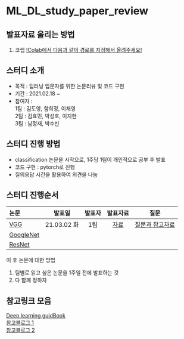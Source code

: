 # ML_DL_study_paper_review
## 발표자료 올리는 방법 
1. 코랩 
[!Colab에서 다음과 같이 경로를 지정해서 올려주세요!](https://github.com/MDSKR/MLDL_paper-review/blob/main/VGG/img/img.png)

## 스터디 소개
- 목적 : 딥러닝 입문자를 위한 논문리뷰 및 코드 구현
- 기간 : 2021.02.18 ~
- 참여자 : <br>
1팀 : 김도영, 함희정, 이채영<br>
2팀 : 김효민, 박성호, 이지현<br>
3팀 : 남정재, 박수빈<br>

## 스터디 진행 방법
- classification 논문을 시작으로, 1주당 1팀이 개인적으로 공부 후 발표
- 코드 구현 : pytorch로 진행
- 질의응답 시간을 활용하여 의견을 나눔

## 스터디 진행순서
| 논문 | 발표일 | 발표자 | 발표자료 | 질문 |
|:----------------------------|:----------------------------:|:--------------------:|:-------------------:|:-----------------:|
| [VGG](https://arxiv.org/pdf/1409.1556.pdf) |21.03.02 화|1팀|[자료](https://github.com/MDSKR/MLDL_paper-review/blob/main/VGG/VGG.pdf)|[질문과 참고자료](https://github.com/MDSKR/MLDL_paper-review/blob/main/VGG)|
| [GoogleNet](https://static.googleusercontent.com/media/research.google.com/ko//pubs/archive/43022.pdf) ||||
| [ResNet](https://arxiv.org/pdf/1512.03385.pdf) ||||

이 후 논문에 대한 방법
1. 팀별로 읽고 싶은 논문을 1주일 전에 발표하는 것
2. 다 함께 정하자

## 참고링크 모음
[Deep learning guidBook](https://hoya012.github.io/blog/deeplearning-classification-guidebook-1/)<br>
[참고블로그 1](https://bskyvision.com/504)<br>
[참고블로그 2](https://blog.naver.com/laonple/220738560542)
